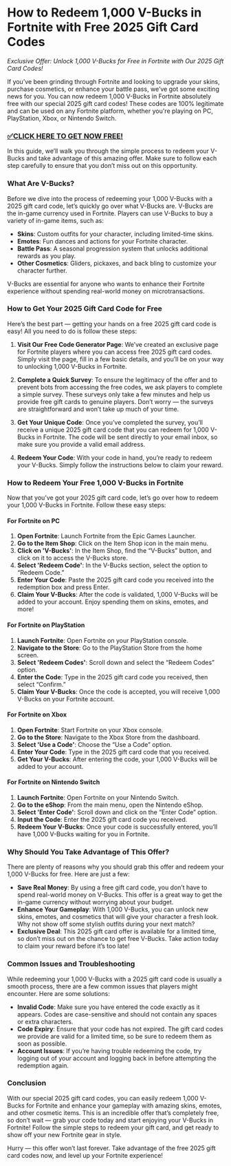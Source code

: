 # How to Redeem 1,000 V-Bucks in Fortnite with Free 2025 Gift Card Codes

*Exclusive Offer: Unlock 1,000 V-Bucks for Free in Fortnite with Our 2025 Gift Card Codes!*

If you’ve been grinding through Fortnite and looking to upgrade your skins, purchase cosmetics, or enhance your battle pass, we’ve got some exciting news for you. You can now redeem 1,000 V-Bucks in Fortnite absolutely free with our special 2025 gift card codes! These codes are 100% legitimate and can be used on any Fortnite platform, whether you're playing on PC, PlayStation, Xbox, or Nintendo Switch.

### [✅CLICK HERE TO GET NOW FREE!](https://shorturl.at/9UAqj)

In this guide, we’ll walk you through the simple process to redeem your V-Bucks and take advantage of this amazing offer. Make sure to follow each step carefully to ensure that you don’t miss out on this opportunity.

### **What Are V-Bucks?**

Before we dive into the process of redeeming your 1,000 V-Bucks with a 2025 gift card code, let’s quickly go over what V-Bucks are. V-Bucks are the in-game currency used in Fortnite. Players can use V-Bucks to buy a variety of in-game items, such as:

- **Skins**: Custom outfits for your character, including limited-time skins.
- **Emotes**: Fun dances and actions for your Fortnite character.
- **Battle Pass**: A seasonal progression system that unlocks additional rewards as you play.
- **Other Cosmetics**: Gliders, pickaxes, and back bling to customize your character further.

V-Bucks are essential for anyone who wants to enhance their Fortnite experience without spending real-world money on microtransactions.

### **How to Get Your 2025 Gift Card Code for Free**

Here’s the best part — getting your hands on a free 2025 gift card code is easy! All you need to do is follow these steps:

1. **Visit Our Free Code Generator Page**: 
   We’ve created an exclusive page for Fortnite players where you can access free 2025 gift card codes. Simply visit the page, fill in a few basic details, and you’ll be on your way to unlocking 1,000 V-Bucks in Fortnite.

2. **Complete a Quick Survey**: 
   To ensure the legitimacy of the offer and to prevent bots from accessing the free codes, we ask players to complete a simple survey. These surveys only take a few minutes and help us provide free gift cards to genuine players. Don’t worry — the surveys are straightforward and won’t take up much of your time.

3. **Get Your Unique Code**: 
   Once you’ve completed the survey, you’ll receive a unique 2025 gift card code that you can redeem for 1,000 V-Bucks in Fortnite. The code will be sent directly to your email inbox, so make sure you provide a valid email address.

4. **Redeem Your Code**: 
   With your code in hand, you’re ready to redeem your V-Bucks. Simply follow the instructions below to claim your reward.

### **How to Redeem Your Free 1,000 V-Bucks in Fortnite**

Now that you’ve got your 2025 gift card code, let’s go over how to redeem your 1,000 V-Bucks in Fortnite. Follow these easy steps:

#### **For Fortnite on PC**

1. **Open Fortnite**: Launch Fortnite from the Epic Games Launcher.
2. **Go to the Item Shop**: Click on the Item Shop icon in the main menu.
3. **Click on 'V-Bucks'**: In the Item Shop, find the “V-Bucks” button, and click on it to access the V-Bucks store.
4. **Select 'Redeem Code'**: In the V-Bucks section, select the option to “Redeem Code.”
5. **Enter Your Code**: Paste the 2025 gift card code you received into the redemption box and press Enter.
6. **Claim Your V-Bucks**: After the code is validated, 1,000 V-Bucks will be added to your account. Enjoy spending them on skins, emotes, and more!

#### **For Fortnite on PlayStation**

1. **Launch Fortnite**: Open Fortnite on your PlayStation console.
2. **Navigate to the Store**: Go to the PlayStation Store from the home screen.
3. **Select 'Redeem Codes'**: Scroll down and select the “Redeem Codes” option.
4. **Enter the Code**: Type in the 2025 gift card code you received, then select “Confirm.”
5. **Claim Your V-Bucks**: Once the code is accepted, you will receive 1,000 V-Bucks on your Fortnite account.

#### **For Fortnite on Xbox**

1. **Open Fortnite**: Start Fortnite on your Xbox console.
2. **Go to the Store**: Navigate to the Xbox Store from the dashboard.
3. **Select 'Use a Code'**: Choose the “Use a Code” option.
4. **Enter Your Code**: Type in the 2025 gift card code that you received.
5. **Get Your V-Bucks**: After entering the code, your 1,000 V-Bucks will be added to your account.

#### **For Fortnite on Nintendo Switch**

1. **Launch Fortnite**: Open Fortnite on your Nintendo Switch.
2. **Go to the eShop**: From the main menu, open the Nintendo eShop.
3. **Select 'Enter Code'**: Scroll down and click on the “Enter Code” option.
4. **Input the Code**: Enter the 2025 gift card code you received.
5. **Redeem Your V-Bucks**: Once your code is successfully entered, you’ll have 1,000 V-Bucks waiting for you in Fortnite.

### **Why Should You Take Advantage of This Offer?**

There are plenty of reasons why you should grab this offer and redeem your 1,000 V-Bucks for free. Here are just a few:

- **Save Real Money**: By using a free gift card code, you don’t have to spend real-world money on V-Bucks. This offer is a great way to get the in-game currency without worrying about your budget.
- **Enhance Your Gameplay**: With 1,000 V-Bucks, you can unlock new skins, emotes, and cosmetics that will give your character a fresh look. Why not show off some stylish outfits during your next match?
- **Exclusive Deal**: This 2025 gift card offer is available for a limited time, so don’t miss out on the chance to get free V-Bucks. Take action today to claim your reward before it’s too late!

### **Common Issues and Troubleshooting**

While redeeming your 1,000 V-Bucks with a 2025 gift card code is usually a smooth process, there are a few common issues that players might encounter. Here are some solutions:

- **Invalid Code**: Make sure you have entered the code exactly as it appears. Codes are case-sensitive and should not contain any spaces or extra characters.
- **Code Expiry**: Ensure that your code has not expired. The gift card codes we provide are valid for a limited time, so be sure to redeem them as soon as possible.
- **Account Issues**: If you’re having trouble redeeming the code, try logging out of your account and logging back in before attempting the redemption again.

### **Conclusion**

With our special 2025 gift card codes, you can easily redeem 1,000 V-Bucks for Fortnite and enhance your gameplay with amazing skins, emotes, and other cosmetic items. This is an incredible offer that’s completely free, so don’t wait — grab your code today and start enjoying your V-Bucks in Fortnite! Follow the simple steps to redeem your gift card, and get ready to show off your new Fortnite gear in style.

Hurry — this offer won’t last forever. Take advantage of the free 2025 gift card codes now, and level up your Fortnite experience!
